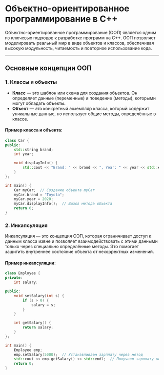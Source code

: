 # Объектно-ориентированное программирование в C++

Объектно-ориентированное программирование (ООП) является одним из ключевых подходов к разработке программ на C++. ООП позволяет моделировать реальный мир в виде объектов и классов, обеспечивая высокую модульность, читаемость и повторное использование кода.

---

## Основные концепции ООП

### 1. Классы и объекты

- **Класс** — это шаблон или схема для создания объектов. Он определяет данные (переменные) и поведение (методы), которыми могут обладать объекты.
- **Объект** — это конкретный экземпляр класса, который содержит уникальные данные, но использует общие методы, определённые в классе.

#### Пример класса и объекта:

```cpp
class Car {
public:
    std::string brand;
    int year;

    void displayInfo() {
        std::cout << "Brand: " << brand << ", Year: " << year << std::endl;
    }
};

int main() {
    Car myCar;  // Создание объекта myCar
    myCar.brand = "Toyota";
    myCar.year = 2020;
    myCar.displayInfo();  // Вызов метода объекта
    return 0;
}
```

### 2. Инкапсуляция

Инкапсуляция — это концепция ООП, которая ограничивает доступ к данным класса извне и позволяет взаимодействовать с этими данными только через специально определённые методы. Это помогает защитить внутреннее состояние объекта от некорректных изменений.

#### Пример инкапсуляции:

```cpp
class Employee {
private:
    int salary;

public:
    void setSalary(int s) {
        if (s > 0) {
            salary = s;
        }
    }

    int getSalary() {
        return salary;
    }
};

int main() {
    Employee emp;
    emp.setSalary(5000);  // Устанавливаем зарплату через метод
    std::cout << emp.getSalary() << std::endl;  // Получаем зарплату через метод
    return 0;
}
```
